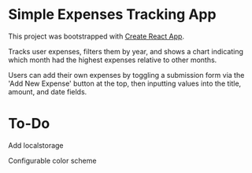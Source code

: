 # Simple Expenses Tracking App
This project was bootstrapped with [Create React App](https://github.com/facebook/create-react-app).

Tracks user expenses, filters them by year, and shows a chart indicating which month had the highest expenses relative to other months.

Users can add their own expenses by toggling a submission form via the 'Add New Expense' button at the top, then inputting values into the title, amount, and date fields.

# To-Do
Add localstorage

Configurable color scheme
